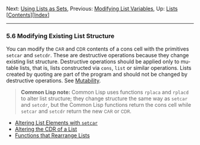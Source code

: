 <!DOCTYPE html>
<!-- saved from url=(0078)https://www.gnu.org/software/emacs/manual/html_node/elisp/Modifying-Lists.html -->
<html><!-- Created by GNU Texinfo 7.0.3, https://www.gnu.org/software/texinfo/ --><head><meta http-equiv="Content-Type" content="text/html; charset=UTF-8">

<title>Modifying Lists (GNU Emacs Lisp Reference Manual)</title>

<meta name="description" content="Modifying Lists (GNU Emacs Lisp Reference Manual)">
<meta name="keywords" content="Modifying Lists (GNU Emacs Lisp Reference Manual)">
<meta name="resource-type" content="document">
<meta name="distribution" content="global">
<meta name="Generator" content="makeinfo">
<meta name="viewport" content="width=device-width,initial-scale=1">

<link rev="made" href="mailto:bug-gnu-emacs@gnu.org">
<link rel="icon" type="image/png" href="https://www.gnu.org/graphics/gnu-head-mini.png">
<meta name="ICBM" content="42.256233,-71.006581">
<meta name="DC.title" content="gnu.org">
<style type="text/css">
@import url('/software/emacs/manual.css');
</style>
</head>

<body lang="en">
<div class="section-level-extent" id="Modifying-Lists">
<div class="nav-panel">
<p>
Next: <a href="https://www.gnu.org/software/emacs/manual/html_node/elisp/Sets-And-Lists.html" accesskey="n" rel="next">Using Lists as Sets</a>, Previous: <a href="https://www.gnu.org/software/emacs/manual/html_node/elisp/List-Variables.html" accesskey="p" rel="prev">Modifying List Variables</a>, Up: <a href="https://www.gnu.org/software/emacs/manual/html_node/elisp/Lists.html" accesskey="u" rel="up">Lists</a> &nbsp; [<a href="https://www.gnu.org/software/emacs/manual/html_node/elisp/index.html#SEC_Contents" title="Table of contents" rel="contents">Contents</a>][<a href="https://www.gnu.org/software/emacs/manual/html_node/elisp/Index.html" title="Index" rel="index">Index</a>]</p>
</div>
<hr>
<h3 class="section" id="Modifying-Existing-List-Structure">5.6 Modifying Existing List Structure</h3>
<a class="index-entry-id" id="index-destructive-list-operations"></a>
<a class="index-entry-id" id="index-mutable-lists"></a>

<p>You can modify the <small class="sc">CAR</small> and <small class="sc">CDR</small> contents of a cons cell with the
primitives <code class="code">setcar</code> and <code class="code">setcdr</code>.  These are destructive
operations because they change existing list structure.
Destructive operations should be applied only to mutable lists,
that is, lists constructed via <code class="code">cons</code>, <code class="code">list</code> or similar
operations.  Lists created by quoting are part of the program and
should not be changed by destructive operations.  See <a class="xref" href="https://www.gnu.org/software/emacs/manual/html_node/elisp/Mutability.html">Mutability</a>.
</p>
<a class="index-entry-id" id="index-CL-note_002d_002d_002drplaca-vs-setcar"></a>
<blockquote class="quotation">
<a class="index-entry-id" id="index-rplaca"></a>
<a class="index-entry-id" id="index-rplacd"></a>
<p><b class="b">Common Lisp note:</b> Common Lisp uses functions <code class="code">rplaca</code> and
<code class="code">rplacd</code> to alter list structure; they change structure the same
way as <code class="code">setcar</code> and <code class="code">setcdr</code>, but the Common Lisp functions
return the cons cell while <code class="code">setcar</code> and <code class="code">setcdr</code> return the
new <small class="sc">CAR</small> or <small class="sc">CDR</small>.
</p></blockquote>


<ul class="mini-toc">
<li><a href="https://www.gnu.org/software/emacs/manual/html_node/elisp/Setcar.html" accesskey="1">Altering List Elements with <code class="code">setcar</code></a></li>
<li><a href="https://www.gnu.org/software/emacs/manual/html_node/elisp/Setcdr.html" accesskey="2">Altering the CDR of a List</a></li>
<li><a href="https://www.gnu.org/software/emacs/manual/html_node/elisp/Rearrangement.html" accesskey="3">Functions that Rearrange Lists</a></li>
</ul>
</div>





</body></html>